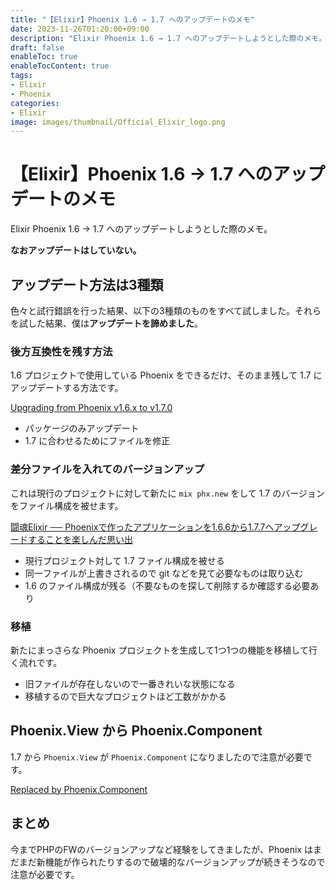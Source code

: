 ```yaml
---
title: "【Elixir】Phoenix 1.6 → 1.7 へのアップデートのメモ"
date: 2023-11-26T01:20:00+09:00
description: "Elixir Phoenix 1.6 → 1.7 へのアップデートしようとした際のメモ。なおアップデートはしていない。"
draft: false
enableToc: true
enableTocContent: true
tags: 
- Elixir
- Phoenix
categories: 
- Elixir
image: images/thumbnail/Official_Elixir_logo.png
---
```


# 【Elixir】Phoenix 1.6 → 1.7 へのアップデートのメモ
Elixir Phoenix 1.6 → 1.7 へのアップデートしようとした際のメモ。

**なおアップデートはしていない。**

## アップデート方法は3種類

色々と試行錯誤を行った結果、以下の3種類のものをすべて試しました。それらを試した結果、僕は**アップデートを諦めました**。

### 後方互換性を残す方法

1.6 プロジェクトで使用している Phoenix をできるだけ、そのまま残して 1.7 にアップデートする方法です。

<a href="https://gist.github.com/chrismccord/00a6ea2a96bc57df0cce526bd20af8a7" target="_blank" rel="nofollow noopener">Upgrading from Phoenix v1.6.x to v1.7.0</a>

- パッケージのみアップデート
- 1.7 に合わせるためにファイルを修正

### 差分ファイルを入れてのバージョンアップ

これは現行のプロジェクトに対して新たに `mix phx.new` をして 1.7 のバージョンをファイル構成を被せます。

<a href="https://qiita.com/torifukukaiou/items/9b31826be9788f1ce796" target="_blank" rel="nofollow noopener">闘魂Elixir ── Phoenixで作ったアプリケーションを1.6.6から1.7.7へアップグレードすることを楽しんだ思い出</a>

- 現行プロジェクト対して 1.7 ファイル構成を被せる
- 同一ファイルが上書きされるので git などを見て必要なものは取り込む
- 1.6 のファイル構成が残る（不要なものを探して削除するか確認する必要あり

### 移植

新たにまっさらな Phoenix プロジェクトを生成して1つ1つの機能を移植して行く流れです。

- 旧ファイルが存在しないので一番きれいな状態になる
- 移植するので巨大なプロジェクトほど工数がかかる

## Phoenix.View から Phoenix.Component

1.7 から `Phoenix.View` が `Phoenix.Component` になりましたので注意が必要です。

<a href="https://hexdocs.pm/phoenix_view/Phoenix.View.html#module-replaced-by-phoenix-component" target="_blank" rel="nofollow noopener">Replaced by Phoenix.Component</a>

## まとめ

今までPHPのFWのバージョンアップなど経験をしてきましたが、Phoenix はまだまだ新機能が作られたりするので破壊的なバージョンアップが続きそうなので注意が必要です。
